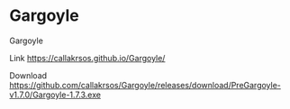 # Gargoyle
Gargoyle

Link 
https://callakrsos.github.io/Gargoyle/


Download
https://github.com/callakrsos/Gargoyle/releases/download/PreGargoyle-v1.7.0/Gargoyle-1.7.3.exe
